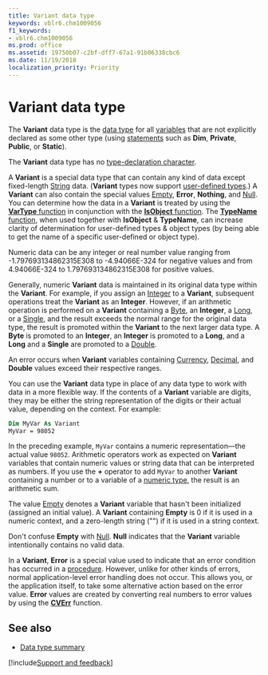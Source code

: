 ```yaml
---
title: Variant data type
keywords: vblr6.chm1009056
f1_keywords:
- vblr6.chm1009056
ms.prod: office
ms.assetid: 19750b07-c2bf-dff7-67a1-91b06338cbc6
ms.date: 11/19/2018
localization_priority: Priority
---
```



# Variant data type

The **Variant** data type is the [data type](../../Glossary/vbe-glossary.md#data-type) for all [variables](../../Glossary/vbe-glossary.md#variable) that are not explicitly declared as some other type (using [statements](../../Glossary/vbe-glossary.md#statement) such as **Dim**, **Private**, **Public**, or **Static**). 

The **Variant** data type has no [type-declaration character](../../Glossary/vbe-glossary.md#type-declaration-character).

A **Variant** is a special data type that can contain any kind of data except fixed-length [String](../../Glossary/vbe-glossary.md#string-data-type) data. (**Variant** types now support [user-defined types](../../Glossary/vbe-glossary.md#user-defined-type).) A **Variant** can also contain the special values [Empty](../../Glossary/vbe-glossary.md#empty), **Error**, **Nothing**, and [Null](../../Glossary/vbe-glossary.md#null). You can determine how the data in a **Variant** is treated by using the [**VarType** function](../../reference/user-interface-help/vartype-function.md) in conjunction with the [**IsObject** function](../../reference/user-interface-help/isobject-function.md). The [**TypeName** function](../../reference/user-interface-help/typename-function.md), when used together with **IsObject** & **TypeName**, can increase clarity of determination for user-defined types & object types (by being able to get the name of a specific user-defined or object type).

Numeric data can be any integer or real number value ranging from -1.797693134862315E308 to -4.94066E-324 for negative values and from 4.94066E-324 to 1.797693134862315E308 for positive values. 

Generally, numeric **Variant** data is maintained in its original data type within the **Variant**. For example, if you assign an [Integer](../../Glossary/vbe-glossary.md#integer-data-type) to a **Variant**, subsequent operations treat the **Variant** as an **Integer**. However, if an arithmetic operation is performed on a **Variant** containing a [Byte](../../Glossary/vbe-glossary.md#byte-data-type), an **Integer**, a [Long](../../Glossary/vbe-glossary.md#long-data-type), or a [Single](../../Glossary/vbe-glossary.md#single-data-type), and the result exceeds the normal range for the original data type, the result is promoted within the **Variant** to the next larger data type. A **Byte** is promoted to an **Integer**, an **Integer** is promoted to a **Long**, and a **Long** and a **Single** are promoted to a [Double](../../Glossary/vbe-glossary.md#double-data-type). 

An error occurs when **Variant** variables containing [Currency](../../Glossary/vbe-glossary.md#currency-data-type), [Decimal](../../Glossary/vbe-glossary.md#decimal-data-type), and **Double** values exceed their respective ranges.

You can use the **Variant** data type in place of any data type to work with data in a more flexible way. If the contents of a **Variant** variable are digits, they may be either the string representation of the digits or their actual value, depending on the context. For example:

```vb
Dim MyVar As Variant 
MyVar = 98052 

```

In the preceding example, `MyVar` contains a numeric representation—the actual value `98052`. Arithmetic operators work as expected on **Variant** variables that contain numeric values or string data that can be interpreted as numbers. If you use the **+** operator to add `MyVar` to another **Variant** containing a number or to a variable of a [numeric type](../../Glossary/vbe-glossary.md#numeric-type), the result is an arithmetic sum.

The value [Empty](../../Glossary/vbe-glossary.md#empty) denotes a **Variant** variable that hasn't been initialized (assigned an initial value). A **Variant** containing **Empty** is 0 if it is used in a numeric context, and a zero-length string ("") if it is used in a string context.

Don't confuse **Empty** with [Null](../../Glossary/vbe-glossary.md#null). **Null** indicates that the **Variant** variable intentionally contains no valid data.

In a **Variant**, **Error** is a special value used to indicate that an error condition has occurred in a [procedure](../../Glossary/vbe-glossary.md#procedure). However, unlike for other kinds of errors, normal application-level error handling does not occur. This allows you, or the application itself, to take some alternative action based on the error value. **Error** values are created by converting real numbers to error values by using the **[CVErr](cverr-function.md)** function.


## See also

- [Data type summary](data-type-summary.md)

[!include[Support and feedback](~/includes/feedback-boilerplate.md)]
